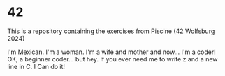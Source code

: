 # 42
This is a repository containing the exercises from Piscine (42 Wolfsburg 2024)

I'm Mexican. I'm a woman. I'm a wife and mother and now... I'm a coder!
OK, a beginner coder... but hey. If you ever need me to write z and a new line in C. I Can do it!
